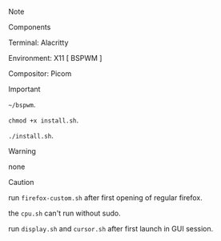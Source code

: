 > [!NOTE]
> Components
> 
> Terminal: Alacritty
> 
> Environment: X11 [ BSPWM ]
> 
> Compositor: Picom

> [!IMPORTANT]
> `~/bspwm`.
> 
> `chmod +x install.sh`.
> 
> `./install.sh`.

> [!WARNING]
> none

> [!CAUTION]
> run `firefox-custom.sh` after first opening of regular firefox.
> 
> the `cpu.sh` can't run without sudo.
> 
> run `display.sh` and `cursor.sh` after first launch in GUI session.
